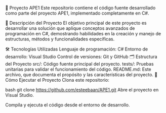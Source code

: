 📘 Proyecto APE1
Este repositorio contiene el código fuente desarrollado como parte del proyecto APE1, implementado completamente en C#.

🎯 Descripción del Proyecto
El objetivo principal de este proyecto es desarrollar una solución que aplique conceptos avanzados de programación en C#, demostrando habilidades en la creación y manejo de estructuras, métodos y funcionalidades específicas.

🛠️ Tecnologías Utilizadas
Lenguaje de programación: C#
Entorno de desarrollo: Visual Studio
Control de versiones: Git y GitHub
🗂️ Estructura del Proyecto
src/: Código fuente principal del proyecto.
tests/: Pruebas unitarias para validar el funcionamiento del código.
README.md: Este archivo, que documenta el propósito y las características del proyecto.
🚀 Cómo Ejecutar el Proyecto
Clona este repositorio:

bash
git clone https://github.com/esteebaan/APE1.git
Abre el proyecto en Visual Studio.

Compila y ejecuta el código desde el entorno de desarrollo.
